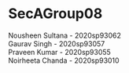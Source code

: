 # SecAGroup08

Nousheen Sultana - 2020sp93062\
Gaurav Singh - 2020sp93057\
Praveen Kumar - 2020sp93055\
Noirheeta Chanda - 2020sp93010

